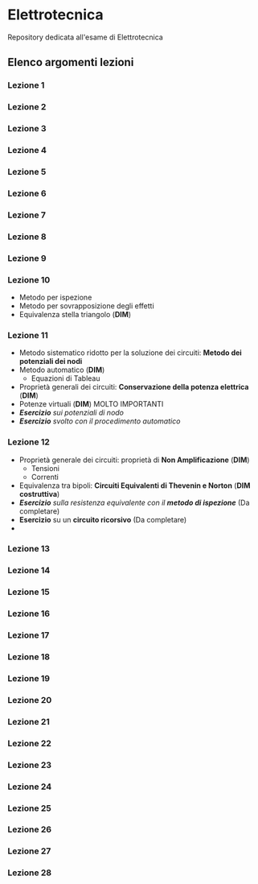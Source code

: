 # Elettrotecnica
Repository dedicata all'esame di Elettrotecnica

## Elenco argomenti lezioni

### Lezione 1

### Lezione 2

### Lezione 3

### Lezione 4

### Lezione 5

### Lezione 6

### Lezione 7

### Lezione 8

### Lezione 9

### Lezione 10

- Metodo per ispezione
- Metodo per sovrapposizione degli effetti
- Equivalenza stella triangolo (**DIM**)

### Lezione 11

- Metodo sistematico ridotto per la soluzione dei circuiti: **Metodo dei potenziali dei nodi**
- Metodo automatico (**DIM**)
  - Equazioni di Tableau
- Proprietà generali dei circuiti: **Conservazione della potenza elettrica** (**DIM**)
- Potenze virtuali (**DIM**) MOLTO IMPORTANTI
- ***Esercizio** sui potenziali di nodo*
- ***Esercizio** svolto con il procedimento automatico*

### Lezione 12

- Proprietà generale dei circuiti: proprietà di **Non Amplificazione** (**DIM**)
  - Tensioni
  - Correnti
- Equivalenza tra bipoli: **Circuiti Equivalenti di Thevenin e Norton** (**DIM costruttiva**)
- ***Esercizio** sulla resistenza equivalente con il **metodo di ispezione*** (Da completare)
- **Esercizio** su un **circuito ricorsivo** (Da completare)
- 

### Lezione 13

### Lezione 14

### Lezione 15

### Lezione 16

### Lezione 17

### Lezione 18

### Lezione 19

### Lezione 20

### Lezione 21

### Lezione 22

### Lezione 23

### Lezione 24

### Lezione 25

### Lezione 26

### Lezione 27

### Lezione 28
